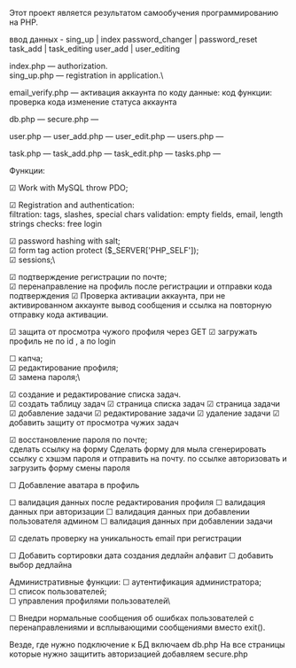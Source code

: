 Этот проект является результатом самообучения программированию на PHP.

ввод данных - sing_up | index
              password_changer | password_reset
              task_add | task_editing
              user_add | user_editing

index.php — authorization.\
sing_up.php — registration in application.\

email_verify.php — активация аккаунта по коду
    данные:
        код
    функции:
        проверка кода
        изменение статуса аккаунта
        
db.php — 
secure.php —
 
user.php — 
user_add.php — 
user_edit.php — 
users.php — 

task.php — 
task_add.php — 
task_edit.php — 
tasks.php —

Функции:

☑ Work with MySQL throw PDO;

☑ Registration and authentication:\
filtration: tags, slashes, special chars
validation: empty fields, email, length strings
checks: free login

☑ password hashing with salt;\
☑ form tag action protect ($_SERVER['PHP_SELF']);\
☑ sessions;\

☑ подтверждение регистрации по почте;\
☑ перенаправление на профиль после регистрации и отправки кода подтверждения
☑ Проверка активации аккаунта, при не активированном аккаунте вывод сообщения и ссылка на повторную отправку кода активации.


☑ защита от просмотра чужого профиля через GET
☑ загружать профиль не по id , а по login

☐ капча;\
☑ редактирование профиля;\
☑ замена пароля;\

☑ создание и редактирование списка задач.\
☑ создать таблицу задач
☑ страница списка задач
☑ страница задачи
☑ добавление задачи
☑ редактирование задачи
☑ удаление задачи
☑ добавить защиту от просмотра чужих задач

☑ восстановление пароля по почте;\
    сделать ссылку на форму
    Сделать форму для мыла
    сгенерировать ссылку с хэшэм пароля и отправить на почту.
    по ссылке авторизовать и загрузить форму смены пароля 
    

☐ Добавление аватара в профиль

☐ валидация данных после редактирования профиля
☐ валидация данных при авторизации
☐ валидация данных при добавлении пользователя админом
☐ валидация данных при добавлении задачи

☑ сделать проверку на уникальность email при регистрации

☐ Добавить сортировки
    дата создания
    дедлайн
    алфавит
☐ добавить выбор дедлайна

Административные функции:
☐ аутентификация администратора;\
☐ список пользователей;\
☐ управления профилями пользователей\

☐ Внедри нормальные сообщения об ошибках пользователей с перенаправлениями и всплывающими сообщениями вместо exit().


Везде, где нужно подключение к БД включаем db.php
На все страницы которые нужно защитить авторизацией добавляем secure.php 
